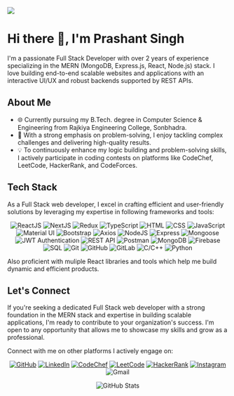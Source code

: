 <!--**Prashant-17-11/Prashant-17-11** is a ✨ _special_ ✨ repository because its `README.md` (this file) appears on your GitHub profile.-->
![](https://raw.githubusercontent.com/halfrost/halfrost/master/icons/header_.png)
# Hi there 👋, I'm Prashant Singh


I'm a passionate Full Stack Developer with over 2 years of experience specializing in the MERN (MongoDB, Express.js, React, Node.js) stack. I love building end-to-end scalable websites and applications with an interactive UI/UX and robust backends supported by REST APIs.

## About Me

- 🌐 Currently pursuing my B.Tech. degree in Computer Science & Engineering from Rajkiya Engineering College, Sonbhadra.
- 🚀 With a strong emphasis on problem-solving, I enjoy tackling complex challenges and delivering high-quality results.
- 💡 To continuously enhance my logic building and problem-solving skills, I actively participate in coding contests on platforms like CodeChef, LeetCode, HackerRank, and CodeForces.

## Tech Stack

As a Full Stack web developer, I excel in crafting efficient and user-friendly solutions by leveraging my expertise in following frameworks and tools:

<div align="center">
  
![ReactJS](https://img.shields.io/badge/Frontend-ReactJS-blue)
![NextJS](https://img.shields.io/badge/Frontend-NextJS-lightgrey)
![Redux](https://img.shields.io/badge/Frontend-Redux-orange)
![TypeScript](https://img.shields.io/badge/Frontend-TypeScript-blueviolet)
![HTML](https://img.shields.io/badge/Frontend-HTML-orange)
![CSS](https://img.shields.io/badge/Frontend-CSS-yellowgreen)
![JavaScript](https://img.shields.io/badge/Frontend-JavaScript-yellow)
![Material UI](https://img.shields.io/badge/Frontend-Material_UI-teal)
![Bootstrap](https://img.shields.io/badge/Frontend-Bootstrap-purple)
![Axios](https://img.shields.io/badge/Frontend-Axios-green)
![NodeJS](https://img.shields.io/badge/Backend-NodeJS-brightgreen)
![Express](https://img.shields.io/badge/Backend-Express-red)
![Mongoose](https://img.shields.io/badge/Backend-Mongoose-blueviolet)
![JWT Authentication](https://img.shields.io/badge/Backend-JWT_Authentication-yellowgreen)
![REST API](https://img.shields.io/badge/Backend-REST_APIs-orange)
![Postman](https://img.shields.io/badge/API_Testing-Postman-orange)
![MongoDB](https://img.shields.io/badge/Databases-MongoDB-green)
![Firebase](https://img.shields.io/badge/Databases-Firebase-yellow)
![SQL](https://img.shields.io/badge/Databases-SQL-lightgrey)
![Git](https://img.shields.io/badge/Version_Control-Git-orange)
![GitHub](https://img.shields.io/badge/Version_Control-GitHub-lightgrey)
![GitLab](https://img.shields.io/badge/Version_Control-GitLab-blue)
![C/C++](https://img.shields.io/badge/Programming_Languages-C%2FC%2B%2B-blue)
![Python](https://img.shields.io/badge/Programming_Languages-Python-yellow)

</div>

Also proficient with muliple React libraries and tools which help me build dynamic and efficient products.

## Let's Connect

If you're seeking a dedicated Full Stack web developer with a strong foundation in the MERN stack and expertise in building scalable applications, I'm ready to contribute to your organization's success. I'm open to any opportunity that allows me to showcase my skills and grow as a professional.

Connect with me on other platforms I actively engage on:

<!-- Use icons instead of regular links -->
<div align="center">
  
[![GitHub](https://img.shields.io/badge/GitHub-Prashant_17_11-black?style=for-the-badge&logo=github)](https://github.com/Prashant-17-11)
[![LinkedIn](https://img.shields.io/badge/LinkedIn-Prashant_17_11-blue?style=for-the-badge&logo=linkedin)](https://www.linkedin.com/in/prashant17-11/)
[![CodeChef](https://img.shields.io/badge/CodeChef-prashant__17__11-red?style=for-the-badge&logo=codechef)](https://www.codechef.com/users/prashant_17_11)
[![LeetCode](https://img.shields.io/badge/LeetCode-Prashant_17_11-yellow?style=for-the-badge&logo=leetcode)](https://leetcode.com/Prashant_17_11)
[![HackerRank](https://img.shields.io/badge/HackerRank-prashant__17__11-green?style=for-the-badge&logo=hackerrank)](https://www.hackerrank.com/prashant_17_11)
[![Instagram](https://img.shields.io/badge/Instagram-prashant__17__11-purple?style=for-the-badge&logo=instagram)](https://www.instagram.com/Prashant_17_11)
![Gmail](https://img.shields.io/badge/Email-prashantsingh.999000@gmail.com-red?style=for-the-badge&logo=gmail)

<!-- Add the GitHub Readme Stats badge here -->
![GitHub Stats](https://github-readme-stats.vercel.app/api?username=Prashant-17-11&show_icons=true&count_private=true&hide=prs,issues&theme=radical&include_all_commits=true)


</div>
